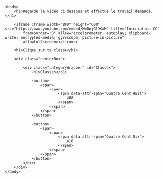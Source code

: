 <html>
    <head>
        <meta charset="utf-8">
        <link rel="stylesheet" href="./style.css">
    </head>

    <body>
        <h1>Regarde la vidéo ci-dessous et effectue le travail demandé.</h1>

        <iframe iframe width="800" height="600" src="https://www.youtube.com/embed/Wm0ojGlQKxM" title="Inscription CC"
            frameborder="0" allow="accelerometer; autoplay; clipboard-write; encrypted-media; gyroscope; picture-in-picture"
            allowfullscreen></iframe>

        <h1>Clique sur ta classe</h1>

        <div class="centerBox">

            <div class="categoryWrapper" id="Classes">
                <h1>Classes</h1>

                <button>
                    <span>
                        <span>
                            <span data-attr-span="Quatre Cent Huit">
                                408
                            </span>
                        </span>
                    </span>
                </button>

                <button>
                    <span>
                        <span>
                            <span data-attr-span="Quatre Cent Dix">
                                410
                            </span>
                        </span>
                    </span>
                </button>
            </div>
        </div>
    </body>

</html>
